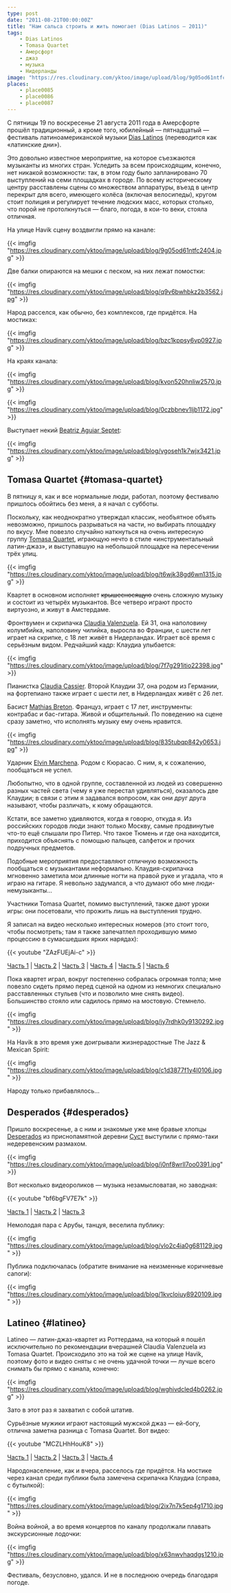 ```yaml
---
type: post
date: "2011-08-21T00:00:00Z"
title: "Нам сальса строить и жить помогает (Dias Latinos — 2011)"
tags:
    - Dias Latinos
    - Tomasa Quartet
    - Амерсфорт
    - джаз
    - музыка
    - Нидерланды
image: "https://res.cloudinary.com/yktoo/image/upload/blog/9g05od61ntfc2404.jpg"
places:
    - place0085
    - place0086
    - place0087
---
```


С пятницы 19 по воскресенье 21 августа 2011 года в Амерсфорте прошёл традиционный, а кроме того, юбилейный — пятнадцатый — фестиваль латиноамериканской музыки [Dias Latinos](http://www.diaslatinos.nl/) (переводится как «латинские дни»).

<!--more-->

Это довольно известное мероприятие, на которое съезжаются музыканты из многих стран. Уследить за всем происходящим, конечно, нет никакой возможности: так, в этом году было запланировано 70 выступлений на семи площадках в городе. По всему историческому центру расставлены сцены со множеством аппаратуры, въезд в центр перекрыт для всего, имеющего колёса (включая велосипеды), кругом стоит полиция и регулирует течение людских масс, которых столько, что порой не протолкнуться — благо, погода, в кои-то веки, стояла отличная.

На улице Havik сцену воздвигли прямо на канале:

{{< imgfig "https://res.cloudinary.com/yktoo/image/upload/blog/9g05od61ntfc2404.jpg" >}}

Две балки опираются на мешки с песком, на них лежат помостки:

{{< imgfig "https://res.cloudinary.com/yktoo/image/upload/blog/q9v6bwhbkz2b3562.jpg" >}}

Народ расселся, как обычно, без комплексов, где придётся. На мостиках:

{{< imgfig "https://res.cloudinary.com/yktoo/image/upload/blog/bzc1kppsy6vp0927.jpg" >}}

На краях канала:

{{< imgfig "https://res.cloudinary.com/yktoo/image/upload/blog/kvon520hnliw2570.jpg" >}}

{{< imgfig "https://res.cloudinary.com/yktoo/image/upload/blog/0czbbnev1ljb1172.jpg" >}}

Выступает некий [Beatriz Aguiar Septet](http://www.beatrizaguiar.com/):

{{< imgfig "https://res.cloudinary.com/yktoo/image/upload/blog/vgoseh1k7wjx3421.jpg" >}}

## Tomasa Quartet {#tomasa-quartet}

В пятницу я, как и все нормальные люди, работал, поэтому фестивалю пришлось обойтись без меня, а я начал с субботы.

Поскольку, как неоднократно утверждал классик, необъятное объять невозможно, пришлось разрываться на части, но выбирать площадку по вкусу. Мне повезло случайно наткнуться на очень интересную группу [Tomasa Quartet](http://www.tomasaquartet.com/), играющую нечто в стиле «инструментальный латин-джаз», и выступавшую на небольшой площадке на пересечении трёх улиц.

{{< imgfig "https://res.cloudinary.com/yktoo/image/upload/blog/t6wjk38gd6wn1315.jpg" >}}

Квартет в основном исполняет ~~крышесносящую~~ очень сложную музыку и состоит из четырёх музыкантов. Все четверо играют просто виртуозно, и живут в Амстердаме.

Фронтвумен и скрипачка [Claudia Valenzuela](http://www.myspace.com/claudiavalenzuela). Ей 31, она наполовину колумбийка, наполовину чилийка, выросла во Франции, с шести лет играет на скрипке, с 18 лет живёт в Нидерландах. Играет всё время с серьёзным видом. Редчайший кадр: Клаудиа улыбается:

{{< imgfig "https://res.cloudinary.com/yktoo/image/upload/blog/7f7g291itio22398.jpg" >}}

Пианистка [Claudia Cassier](http://claudiacassier.com/). Второй Клаудии 37, она родом из Германии, на фортепиано также играет с шести лет, в Нидерландах живёт с 26 лет.

Басист [Mathias Breton](http://www.myspace.com/mathiasbreton). Француз, играет с 17 лет, инструменты: контрабас и бас-гитара. Живой и общительный. По поведению на сцене сразу заметно, что исполнять музыку ему очень нравится.

{{< imgfig "https://res.cloudinary.com/yktoo/image/upload/blog/835tubqp842y0653.jpg" >}}

Ударник [Elvin Marchena](http://www.myspace.com/elvinmarchena). Родом с Кюрасао. С ним, я, к сожалению, пообщаться не успел.

Любопытно, что в одной группе, составленной из людей из совершенно разных частей света (чему я уже перестал удивляться), оказалось две Клаудии; в связи с этим я задавался вопросом, как они друг друга называют, чтобы различать, к кому обращаются.

Кстати, все заметно удивляются, когда я говорю, откуда я. Из российских городов люди знают только Москву, самые продвинутые что-то ещё слышали про Питер. Что такое Тюмень и где она находится, приходится объяснять с помощью пальцев, салфеток и прочих подручных предметов.

Подобные мероприятия предоставляют отличную возможность пообщаться с музыкантами неформально. Клаудия-скрипачка мгновенно заметила мои длинные ногти на правой руке и угадала, что я играю на гитаре. Я невольно задумался, а что думают обо мне люди-немузыканты…

Участники Tomasa Quartet, помимо выступлений, также дают уроки игры: они посетовали, что прожить лишь на выступления трудно.

Я записал на видео несколько интересных номеров (это стоит того, чтобы посмотреть; там я также запечатлел проходившую мимо процессию в сумасшедших ярких нарядах):

{{< youtube "ZAzFUEjAi-c" >}}

[Часть 1](http://www.youtube.com/watch?v=ZAzFUEjAi-c) | [Часть 2](http://www.youtube.com/watch?v=7RRzuBoPOOc) | [Часть 3](http://www.youtube.com/watch?v=Uf0k1XrPLhw) | [Часть 4](http://www.youtube.com/watch?v=PtNQ3ZCjsek) | [Часть 5](http://www.youtube.com/watch?v=Rc4p13b2RM8) | [Часть 6](http://www.youtube.com/watch?v=qAtkOrgQXn8)

Пока квартет играл, вокруг постепенно собралась огромная толпа; мне повезло сидеть прямо перед сценой на одном из немногих специально расставленных стульев (что и позволило мне снять видео). Большинство стояло или садилось прямо на мостовую. Стемнело.

{{< imgfig "https://res.cloudinary.com/yktoo/image/upload/blog/jy7rdhk0y9130292.jpg" >}}

На Havik в это время уже доигрывали жизнерадостные The Jazz & Mexican Spirit:

{{< imgfig "https://res.cloudinary.com/yktoo/image/upload/blog/c1d3877f1y4l0106.jpg" >}}

Народу только прибавлялось…

## Desperados {#desperados}

Пришло воскресенье, а с ним и знакомые уже мне бравые хлопцы [Desperados](http://www.desperados-music.com/) из приснопамятной деревни [Суст](0005) выступили с прямо-таки недеревенским размахом.

{{< imgfig "https://res.cloudinary.com/yktoo/image/upload/blog/j0nf8wrll7oo0391.jpg" >}}

Вот несколько видеороликов — музыка незамысловатая, но заводная:

{{< youtube "bf6bgFV7E7k" >}}

[Часть 1](http://www.youtube.com/watch?v=bf6bgFV7E7k) | [Часть 2](http://www.youtube.com/watch?v=7SBBRZpuJy8) | [Часть 3](http://www.youtube.com/watch?v=bIvqUf6o6aQ)

Немолодая пара с Арубы, танцуя, веселила публику:

{{< imgfig "https://res.cloudinary.com/yktoo/image/upload/blog/vlo2c4ia0g681129.jpg" >}}

Публика подключалась (обратите внимание на неизменные коричневые сапоги):

{{< imgfig "https://res.cloudinary.com/yktoo/image/upload/blog/1kvcloiuy8920109.jpg" >}}

## Latineo {#latineo}

Latineo — латин-джаз-квартет из Роттердама, на который я пошёл исключительно по рекомендации вчерашней Claudia Valenzuela из Tomasa Quartet. Происходило это на той же сцене на улице Havik, поэтому фото и видео сняты с не очень удачной точки — лучше всего снимать бы прямо с канала, конечно:

{{< imgfig "https://res.cloudinary.com/yktoo/image/upload/blog/wghivdcled4b0262.jpg" >}}

Зато в этот раз я захватил с собой штатив.

Сурьёзные мужики играют настоящий мужской джаз — ей-богу, отлична заметна разница с Tomasa Quartet. Вот видео:

{{< youtube "MCZLHhHouK8" >}}

[Часть 1](http://www.youtube.com/watch?v=MCZLHhHouK8) | [Часть 2](http://www.youtube.com/watch?v=ox_D6TT4Tp8) | [Часть 3](http://www.youtube.com/watch?v=pBkwuU0TfxY) | [Часть 4](http://www.youtube.com/watch?v=EQ6W7ZTioXs)

Народонаселение, как и вчера, расселось где придётся. На мостике через канал среди публики была замечена скрипачка Клаудиа (справа, с бутылкой):

{{< imgfig "https://res.cloudinary.com/yktoo/image/upload/blog/2ix7n7k5ep4g1710.jpg" >}}

Война войной, а во время концертов по каналу продолжали плавать экскурсионные лодочки:

{{< imgfig "https://res.cloudinary.com/yktoo/image/upload/blog/x63nwvhaqdgs1210.jpg" >}}

Фестиваль, безусловно, удался. И не в последнюю очередь благодаря погоде.
